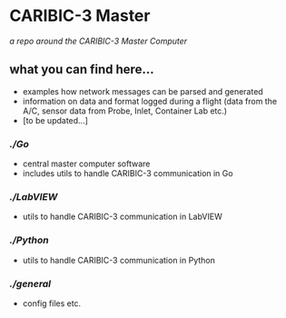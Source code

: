 # CARIBIC-3 Master
*a repo around the CARIBIC-3 Master Computer*

## what you can find here...
 - examples how network messages can be parsed and generated
 - information on data and format logged during a flight (data from the A/C, sensor data from Probe, Inlet, Container Lab etc.)
 - [to be updated...]

### *./Go*
 - central master computer software
 - includes utils to handle CARIBIC-3 communication in Go
 
### *./LabVIEW*
 - utils to handle CARIBIC-3 communication in LabVIEW
 
### *./Python*
 - utils to handle CARIBIC-3 communication in Python
 
### *./general*
 - config files etc.
